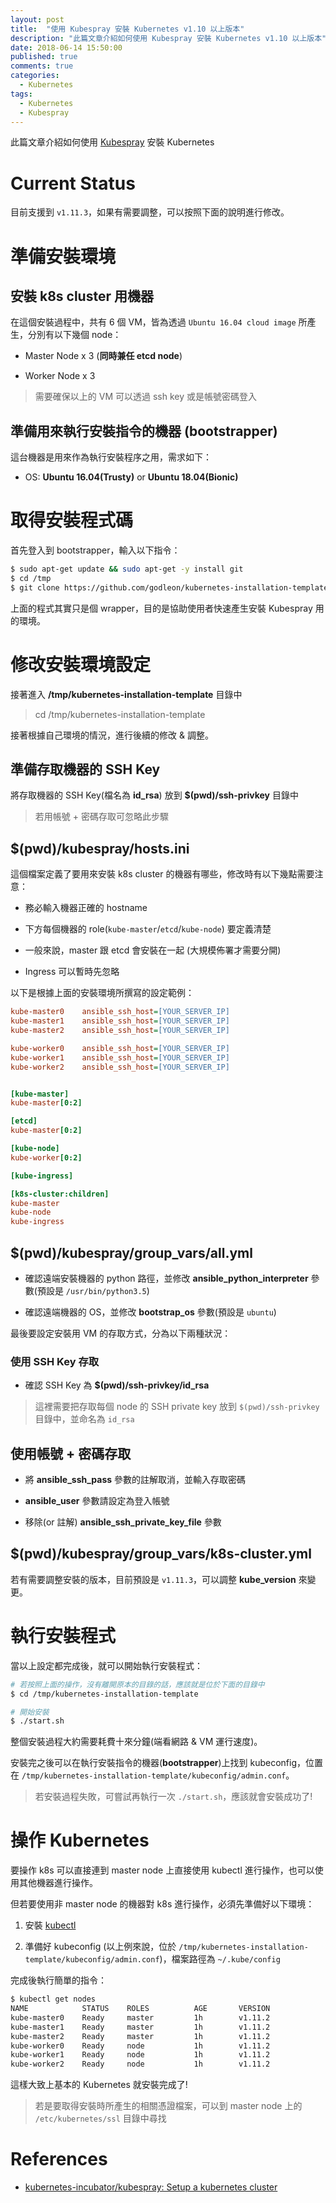 ```yaml
---
layout: post
title:  "使用 Kubespray 安裝 Kubernetes v1.10 以上版本"
description: "此篇文章介紹如何使用 Kubespray 安裝 Kubernetes v1.10 以上版本"
date: 2018-06-14 15:50:00
published: true
comments: true
categories:
  - Kubernetes
tags:
  - Kubernetes
  - Kubespray
---
```


此篇文章介紹如何使用 [Kubespray](https://github.com/kubernetes-incubator/kubespray) 安裝 Kubernetes

Current Status
==============

目前支援到 `v1.11.3`，如果有需要調整，可以按照下面的說明進行修改。


準備安裝環境
==========

## 安裝 k8s cluster 用機器

在這個安裝過程中，共有 6 個 VM，皆為透過 `Ubuntu 16.04 cloud image` 所產生，分別有以下幾個 node：

- Master Node x 3 (**同時兼任 etcd node**)

- Worker Node x 3

> 需要確保以上的 VM 可以透過 ssh key 或是帳號密碼登入


## 準備用來執行安裝指令的機器 (bootstrapper)

這台機器是用來作為執行安裝程序之用，需求如下：

- OS: **Ubuntu 16.04(Trusty)** or **Ubuntu 18.04(Bionic)**



取得安裝程式碼
===========

首先登入到 bootstrapper，輸入以下指令：

```bash
$ sudo apt-get update && sudo apt-get -y install git
$ cd /tmp
$ git clone https://github.com/godleon/kubernetes-installation-template.git
```

上面的程式其實只是個 wrapper，目的是協助使用者快速產生安裝 Kubespray 用的環境。



修改安裝環境設定
=============

接著進入 **/tmp/kubernetes-installation-template** 目錄中

> cd /tmp/kubernetes-installation-template

接著根據自己環境的情況，進行後續的修改 & 調整。


## 準備存取機器的 SSH Key

將存取機器的 SSH Key(檔名為 **id_rsa**) 放到 **$(pwd)/ssh-privkey** 目錄中

> 若用帳號 + 密碼存取可忽略此步驟


## $(pwd)/kubespray/hosts.ini

這個檔案定義了要用來安裝 k8s cluster 的機器有哪些，修改時有以下幾點需要注意：

- 務必輸入機器正確的 hostname

- 下方每個機器的 role(`kube-master`/`etcd`/`kube-node`) 要定義清楚

- 一般來說，master 跟 etcd 會安裝在一起 (大規模佈署才需要分開)

- Ingress 可以暫時先忽略

以下是根據上面的安裝環境所撰寫的設定範例：

```ini
kube-master0    ansible_ssh_host=[YOUR_SERVER_IP]
kube-master1    ansible_ssh_host=[YOUR_SERVER_IP]
kube-master2    ansible_ssh_host=[YOUR_SERVER_IP]

kube-worker0    ansible_ssh_host=[YOUR_SERVER_IP]
kube-worker1    ansible_ssh_host=[YOUR_SERVER_IP]
kube-worker2    ansible_ssh_host=[YOUR_SERVER_IP]


[kube-master]
kube-master[0:2]

[etcd]
kube-master[0:2]

[kube-node]
kube-worker[0:2]

[kube-ingress]

[k8s-cluster:children]
kube-master
kube-node
kube-ingress
```


## $(pwd)/kubespray/group_vars/all.yml

- 確認遠端安裝機器的 python 路徑，並修改 **ansible_python_interpreter** 參數(預設是 `/usr/bin/python3.5`)

- 確認遠端機器的 OS，並修改 **bootstrap_os** 參數(預設是 `ubuntu`)

最後要設定安裝用 VM 的存取方式，分為以下兩種狀況：

### 使用 SSH Key 存取

- 確認 SSH Key 為 **$(pwd)/ssh-privkey/id_rsa**

> 這裡需要把存取每個 node 的 SSH private key 放到 `$(pwd)/ssh-privkey` 目錄中，並命名為 `id_rsa`

## 使用帳號 + 密碼存取

- 將 **ansible_ssh_pass** 參數的註解取消，並輸入存取密碼

- **ansible_user** 參數請設定為登入帳號

- 移除(or 註解) **ansible_ssh_private_key_file** 參數


## $(pwd)/kubespray/group_vars/k8s-cluster.yml

若有需要調整安裝的版本，目前預設是 `v1.11.3`，可以調整 **kube_version** 來變更。



執行安裝程式
==========

當以上設定都完成後，就可以開始執行安裝程式：

```bash
# 若按照上面的操作，沒有離開原本的目錄的話，應該就是位於下面的目錄中
$ cd /tmp/kubernetes-installation-template

# 開始安裝
$ ./start.sh
```

整個安裝過程大約需要耗費十來分鐘(端看網路 & VM 運行速度)。

安裝完之後可以在執行安裝指令的機器(**bootstrapper**)上找到 kubeconfig，位置在 `/tmp/kubernetes-installation-template/kubeconfig/admin.conf`。

> 若安裝過程失敗，可嘗試再執行一次 `./start.sh`，應該就會安裝成功了!


操作 Kubernetes
==============

要操作 k8s 可以直接連到 master node 上直接使用 kubectl 進行操作，也可以使用其他機器進行操作。

但若要使用非 master node 的機器對 k8s 進行操作，必須先準備好以下環境：

1. 安裝 [kubectl](https://kubernetes.io/docs/tasks/tools/install-kubectl/)

2. 準備好 kubeconfig (以上例來說，位於 `/tmp/kubernetes-installation-template/kubeconfig/admin.conf`)，檔案路徑為 `~/.kube/config`

完成後執行簡單的指令：

```bash
$ kubectl get nodes
NAME            STATUS    ROLES          AGE       VERSION
kube-master0    Ready     master         1h        v1.11.2
kube-master1    Ready     master         1h        v1.11.2
kube-master2    Ready     master         1h        v1.11.2
kube-worker0    Ready     node           1h        v1.11.2
kube-worker1    Ready     node           1h        v1.11.2
kube-worker2    Ready     node           1h        v1.11.2
```

這樣大致上基本的 Kubernetes 就安裝完成了!

> 若是要取得安裝時所產生的相關憑證檔案，可以到 master node 上的 `/etc/kubernetes/ssl` 目錄中尋找


References
==========

- [kubernetes-incubator/kubespray: Setup a kubernetes cluster](https://github.com/kubernetes-incubator/kubespray)